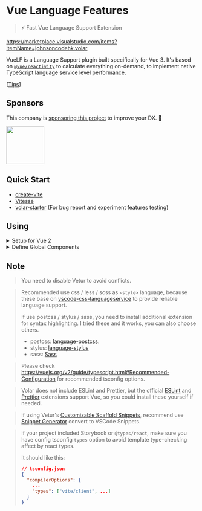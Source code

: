 # Vue Language Features

> ⚡ Fast Vue Language Support Extension

https://marketplace.visualstudio.com/items?itemName=johnsoncodehk.volar

VueLF is a Language Support plugin built specifically for Vue 3. It's based on [`@vue/reactivity`](https://www.npmjs.com/package/@vue/reactivity) to calculate everything on-demand, to implement native TypeScript language service level performance.

[[Tips](https://github.com/johnsoncodehk/volar/issues/53)]

## Sponsors

This company is [sponsoring this project](https://github.com/sponsors/johnsoncodehk) to improve your DX. 💪

<a href="https://github.com/Leniolabs">
  <img itemprop="image" src="https://github.com/Leniolabs.png" width="100" height="100">
</a>

## Quick Start

- [create-vite](https://github.com/vitejs/vite/tree/main/packages/create-vite/template-vue-ts)
- [Vitesse](https://github.com/antfu/vitesse)
- [volar-starter](https://github.com/johnsoncodehk/volar-starter) (For bug report and experiment features testing)

## Using

<details>
<summary>Setup for Vue 2</summary>

1. Add `@vue/runtime-dom`

This extension required Vue 3 types from the `@vue/runtime-dom`.

Vue 3 in itself includes the package `@vue/runtime-dom`. For Vue 2 you will have to install this package yourself:

```jsonc
// package.json
{
  "devDependencies": {
    "@vue/runtime-dom": "latest"
  }
}
```

2. Remove `Vue.extend`

Template type-checking do not support with `Vue.extend`, you can use [composition-api](https://github.com/vuejs/composition-api), [vue-class-component](https://github.com/vuejs/vue-class-component), or `export default { ... }` instead of `export default Vue.extend`.

3. Support Vue 2 template

Volar preferentially supports Vue 3. Vue 3 and Vue 2 template has some different. You need to set the `experimentalCompatMode` option to support Vue 2 template.

```jsonc
// tsconfig.json
{
  "compilerOptions": {
    ...
  },
  "vueCompilerOptions": {
    "experimentalCompatMode": 2
  },
}
```

</details>

<details>
<summary>Define Global Components</summary>

PR: https://github.com/vuejs/vue-next/pull/3399

Local components, Built-in components, native HTML elements Type-Checking is available with no configuration.

For Global components, you need to define `GlobalComponents` interface, for example:

```typescript
// components.d.ts
declare module '@vue/runtime-core' {
  export interface GlobalComponents {
    RouterLink: typeof import('vue-router')['RouterLink']
    RouterView: typeof import('vue-router')['RouterView']
  }
}

export {}
```

</details>

## Note

> You need to disable Vetur to avoid conflicts.

> Recommended use css / less / scss as `<style>` language, because these base on [vscode-css-languageservice](https://github.com/microsoft/vscode-css-languageservice) to provide reliable language support.
>
> If use postcss / stylus / sass, you need to install additional extension for syntax highlighting. I tried these and it works, you can also choose others.
>
> - postcss: [language-postcss](https://marketplace.visualstudio.com/items?itemName=cpylua.language-postcss).
> - stylus: [language-stylus](https://marketplace.visualstudio.com/items?itemName=sysoev.language-stylus)
> - sass: [Sass](https://marketplace.visualstudio.com/items?itemName=Syler.sass-indented)

> Please check https://vuejs.org/v2/guide/typescript.html#Recommended-Configuration for recommended tsconfig options.

> Volar does not include ESLint and Prettier, but the official [ESLint](https://marketplace.visualstudio.com/items?itemName=dbaeumer.vscode-eslint) and [Prettier](https://marketplace.visualstudio.com/items?itemName=esbenp.prettier-vscode) extensions support Vue, so you could install these yourself if needed.

> If using Vetur's [Customizable Scaffold Snippets](https://vuejs.github.io/vetur/guide/snippet.html#customizable-scaffold-snippets), recommend use [Snippet Generator](https://marketplace.visualstudio.com/items?itemName=wenfangdu.snippet-generator) convert to VSCode Snippets.

> If your project included Storybook or `@types/react`, make sure you have config tsconfig `types` option to avoid template type-checking affect by react types.
> 
> It should like this:
> ```json
> // tsconfig.json
> {
>   "compilerOptions": {
>     ...
>     "types": ["vite/client", ...]
>   }
> }
> ```